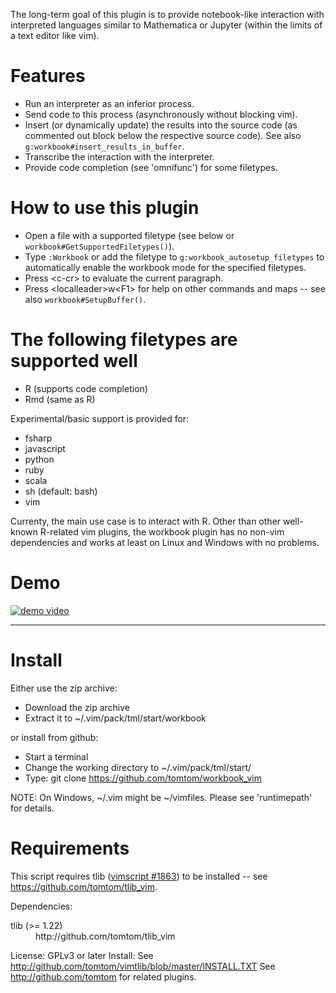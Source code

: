 The long-term goal of this plugin is to provide notebook-like interaction with 
interpreted languages similar to Mathematica or Jupyter (within the limits 
of a text editor like vim).

# Features

- Run an interpreter as an inferior process.
- Send code to this process (asynchronously without blocking vim).
- Insert (or dynamically update) the results into the source code (as 
  commented out block below the respective source code). See also 
  `g:workbook#insert_results_in_buffer`.
- Transcribe the interaction with the interpreter.
- Provide code completion (see 'omnifunc') for some filetypes.

# How to use this plugin

- Open a file with a supported filetype (see below or 
  `workbook#GetSupportedFiletypes()`).
- Type `:Workbook` or add the filetype to `g:workbook_autosetup_filetypes` to 
  automatically enable the workbook mode for the specified filetypes.
- Press \<c-cr> to evaluate the current paragraph.
- Press \<localleader>w\<F1> for help on other commands and maps -- see also 
  `workbook#SetupBuffer()`.

# The following filetypes are supported well

- R (supports code completion)
- Rmd (same as R)

Experimental/basic support is provided for:

- fsharp
- javascript
- python
- ruby
- scala
- sh (default: bash)
- vim

Currenty, the main use case is to interact with R. Other than other 
well-known R-related vim plugins, the workbook plugin has no non-vim 
dependencies and works at least on Linux and Windows with no problems.

# Demo

[![demo video](https://img.youtube.com/vi/hY_kNRKWIH0/0.jpg)](https://www.youtube.com/watch?v=hY_kNRKWIH0)


-----------------------------------------------------------------------

# Install

Either use the zip archive:

- Download the zip archive
- Extract it to ~/.vim/pack/tml/start/workbook

or install from github:

- Start a terminal
- Change the working directory to ~/.vim/pack/tml/start/
- Type: git clone https://github.com/tomtom/workbook_vim

NOTE: On Windows, ~/.vim might be ~/vimfiles. Please see 'runtimepath' for 
details.


# Requirements

This script requires tlib ([vimscript #1863](http://www.vim.org/scripts/script.php?script_id=1863)) to be installed -- see 
https://github.com/tomtom/tlib_vim.




Dependencies:
<dl>
<dt>tlib (>= 1.22)</dt><dd>http://github.com/tomtom/tlib_vim</dd>
</dl>

License: GPLv3 or later
Install: See http://github.com/tomtom/vimtlib/blob/master/INSTALL.TXT
See http://github.com/tomtom for related plugins.

